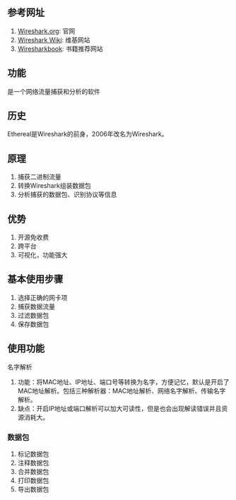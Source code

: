## 参考网址

1.  [Wireshark.org](https://www.wireshark.org/news/): 官网
2.  [Wireshark Wiki](https://wiki.wireshark.org/): 维基网站
3.  [Wiresharkbook](https://www.chappell-university.com/books): 书籍推荐网站

## 功能

是一个网络流量捕获和分析的软件

##  历史

Ethereal是Wireshark的前身，2006年改名为Wireshark。

## 原理

1.  捕获二进制流量
2.  转换Wireshark组装数据包
3.  分析捕获的数据包、识别协议等信息

## 优势

1.  开源免收费
2.  跨平台
3.  可视化，功能强大

## 基本使用步骤

1.  选择正确的网卡项
2.  捕获数据流量
3.  过滤数据包
4.  保存数据包

## 使用功能

名字解析

1.  功能：将MAC地址、IP地址、端口号等转换为名字，方便记忆，默认是开启了MAC地址解析。包括三种解析器：MAC地址解析、网络名字解析、传输名字解析。
2.  缺点：开启IP地址或端口解析可以加大可读性，但是也会出现解读错误并且资源消耗大。

### 数据包

1.  标记数据包
2.  注释数据包
3.  合并数据包
4.  打印数据包
5.  导出数据包